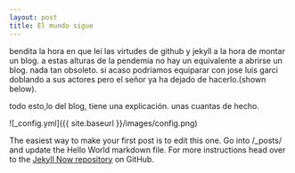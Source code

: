 ```yaml
---
layout: post
title: El mundo sigue
---
```


bendita la hora en que leí las virtudes de github y jekyll a la hora de montar un blog. a estas alturas de la pendemia no hay un equivalente a abrirse un blog. nada tan obsoleto. si acaso podríamos equiparar con jose luis garci doblando a sus actores pero el señor ya ha dejado de hacerlo.(shown below).

todo esto,lo del blog, tiene una explicación. unas cuantas de hecho. 

![_config.yml]({{ site.baseurl }}/images/config.png)

The easiest way to make your first post is to edit this one. Go into /_posts/ and update the Hello World markdown file. For more instructions head over to the [Jekyll Now repository](https://github.com/barryclark/jekyll-now) on GitHub.
